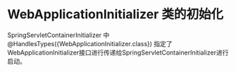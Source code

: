 # WebApplicationInitializer 类的初始化
SpringServletContainerInitializer 中@HandlesTypes({WebApplicationInitializer.class}) 指定了WebApplicationInitializer接口进行传递给SpringServletContainerInitializer进行启动。